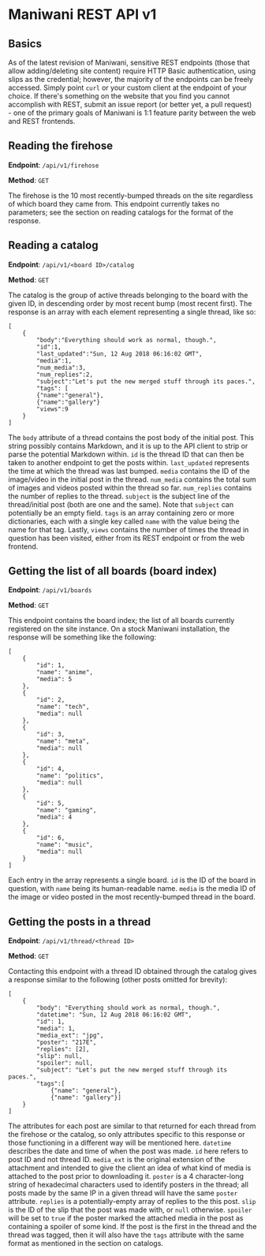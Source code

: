 Maniwani REST API v1
====================

Basics
------

As of the latest revision of Maniwani, sensitive REST endpoints (those that allow adding/deleting
site content) require HTTP Basic authentication, using slips as the credential; however,
the majority of the endpoints can be freely accessed. Simply point `curl` or your custom client at
the endpoint of your choice. If there's something on the website that you find you
cannot accomplish with REST, submit an issue report (or better yet, a pull request) - one
of the primary goals of Maniwani is 1:1 feature parity between the web and REST frontends.


Reading the firehose
--------------------

**Endpoint**: `/api/v1/firehose`

**Method**: `GET`

The firehose is the 10 most recently-bumped threads on the site regardless of
which board they came from. This endpoint currently takes no parameters; see the
section on reading catalogs for the format of the response.


Reading a catalog
-----------------

**Endpoint**: `/api/v1/<board ID>/catalog`

**Method**: `GET`

The catalog is the group of active threads belonging to the board with the given
ID, in descending order by most recent bump (most recent first). The response is
an array with each element representing a single thread, like so:

```
[
	{
		"body":"Everything should work as normal, though.",
		"id":1,
		"last_updated":"Sun, 12 Aug 2018 06:16:02 GMT",
		"media":1,
		"num_media":3,
		"num_replies":2,
		"subject":"Let's put the new merged stuff through its paces.",
		"tags": [
		{"name":"general"},
		{"name":"gallery"}
		"views":9
	}
]
```

The `body` attribute of a thread contains the post body of the initial post. This
string possibly contains Markdown, and it is up to the API client to strip or parse
the potential Markdown within. `id` is the thread ID that can then be taken to another
endpoint to get the posts within. `last_updated` represents the time at which the thread
was last bumped. `media` contains the ID of the image/video in the initial post in the thread.
`num_media` contains the total sum of images and videos posted within the thread so far.
`num_replies` contains the number of replies to the thread. `subject` is the subject
line of the thread/initial post (both are one and the same). Note that `subject` can potentially
be an empty field. `tags` is an array containing zero or more dictionaries, each with
a single key called `name` with the value being the name for that tag. Lastly,
`views` contains the number of times the thread in question has been visited, either from
its REST endpoint or from the web frontend. 


Getting the list of all boards (board index)
--------------------------------------------

**Endpoint**: `/api/v1/boards`

**Method**: `GET`

This endpoint contains the board index; the list of all boards currently registered
on the site instance. On a stock Maniwani installation, the response will be something
like the following:

```
[
	{
		"id": 1,
		"name": "anime",
		"media": 5
	},
	{
		"id": 2,
		"name": "tech",
		"media": null
	},
	{
		"id": 3,
		"name": "meta",
		"media": null
	},
	{
		"id": 4,
		"name": "politics",
		"media": null
	},
	{
		"id": 5,
		"name": "gaming",
		"media": 4
	},
	{
		"id": 6,
		"name": "music",
		"media": null
	}
]
```

Each entry in the array represents a single board. `id` is the ID of the board in
question, with `name` being its human-readable name. `media` is the media ID of
the image or video posted in the most recently-bumped thread in the board.


Getting the posts in a thread
-----------------------------

**Endpoint**: `/api/v1/thread/<thread ID>`

**Method**: `GET`

Contacting this endpoint with a thread ID obtained through the catalog gives
a response similar to the following (other posts omitted for brevity):

```
[
	{
		"body": "Everything should work as normal, though.",
		"datetime": "Sun, 12 Aug 2018 06:16:02 GMT",
		"id": 1,
		"media": 1,
		"media_ext": "jpg",
		"poster": "217E",
		"replies": [2],
		"slip": null,
		"spoiler": null,
		"subject": "Let's put the new merged stuff through its paces.",
		"tags":[
			{"name": "general"},
			{"name": "gallery"}]
	}
]
```

The attributes for each post are similar to that returned for each thread
from the firehose or the catalog, so only attributes specific to this response
or those functioning in a different way will be mentioned here. `datetime`
describes the date and time of when the post was made. `id` here refers to post ID
and not thread ID. `media_ext` is the original extension of the attachment and
intended to give the client an idea of what kind of media is attached to the post
prior to downloading it. `poster` is a 4 character-long string of hexadecimal characters
used to identify posters in the thread; all posts made by the same IP in a given thread
will have the same `poster` attribute. `replies` is a potentially-empty array of replies
to the this post. `slip` is the ID of the slip that the post was made with, or `null`
otherwise. `spoiler` will be set to `true` if the poster marked the attached media
in the post as containing a spoiler of some kind. If the post is the first in the
thread and the thread was tagged, then it will also have the `tags` attribute with
the same format as mentioned in the section on catalogs.
